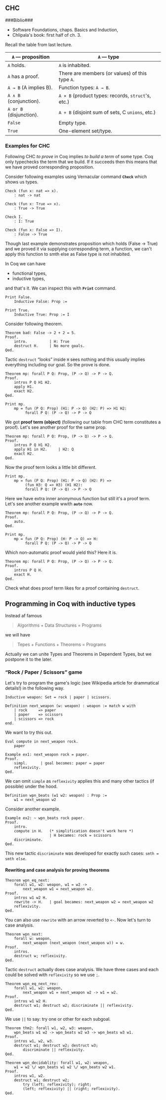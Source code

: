 ## CHC

###Biblio###

* Software Foundations, chaps. Basics and Induction,
* Chlipala's book: first half of ch. 3.

Recall the table from last lecture.

`A` — proposition       |     `A` — type
------------------------|---------------------------------------------------
`A` holds.              | `A` is inhabited.
`A` has a proof.        | There are members (or values) of this type `A`.
`A → B` (A implies B).  | Function types: `A → B`.
`A ∧ B` (conjunction).  | `A × B` (product types: records, `struct`'s, etc.)
`A or B` (disjunction). | `A + B` (disjoint sum of sets, C `unions`, etc.)
`False`					| Empty type.
`True`					| One-element set/type.

### Examples for CHC

Following CHC _to prove_ in Coq implies _to build a term_ of some type.
Coq only typechecks the term that we build. If it succeeds then this means
that we have proved corresponding proposition.

Consider following examples using Vernacular command **`Check`** which
shows us
types.

	Check (fun x: nat => x).
		: nat -> nat

	Check (fun x: True => x).
		: True -> True
		
	Check I.
		: I: True
		
	Check (fun x: False => I).
		: False -> True
		
Though last example demonstrates proposition which holds (False → True)
and we proved it via supplying corresponding term, a function, we can't
apply this function to smth else as False type is not inhabited.

In Coq we can have

*	functional types,
*	inductive types,

and that's it. We can inspect this with **`Print`** command.

	Print False.
		Inductive False: Prop :=

	Print True.
		Inductive True: Prop := I

Consider following theorem.

	Theorem bad: False -> 2 + 2 = 5.
	Proof.
		intro.			| H: True
		destruct H.		| No more goals.
	Qed.

Tactic `destruct` “looks” inside `H` sees nothing and this usually 
implies everything including our goal. So the prove is done.

	Theorem mp: forall P Q: Prop, (P -> Q) -> P -> Q.
	Proof.
		intros P Q H1 H2.
		apply H1.
		exact H2.
	Qed.
	
	Print mp.
		mp = fun (P Q: Prop) (H1: P -> Q) (H2: P) => H1 H2:
			 forall P Q: (P -> Q) -> P -> Q

We got **proof term (object)** (following our table from CHC term
constitutes a proof). Let's see another proof for the same prop.

	Theorem mp: forall P Q: Prop, (P -> Q) -> P -> Q.
	Proof.
		intros P Q H1 H2.
		apply H1 in H2.		| H2: Q
		exact H2.
	Qed.

Now the proof term looks a little bit different.

	Print mp.
		mp = fun (P Q: Prop) (H1: P -> Q) (H2: P) => 
			 (fun H3: Q => H3) (H1 H2):
			 forall P Q: (P -> Q) -> P -> Q

Here we have extra inner anonymous function but still it's a proof term.
Let's see another example wwith **`auto`** now.

	Theorem mp: forall P Q: Prop, (P -> Q) -> P -> Q.
	Proof.
		auto.
	Qed.

	Print mp.
		mp = fun (P Q: Prop) (H: P -> Q) => H:
			 forall P Q: (P -> Q) -> P -> Q

Which non-automatic proof would yield this? Here it is.

	Theorem mp: forall P Q: Prop, (P -> Q) -> P -> Q.
	Proof.
		intros P Q H.
		exact H.
	Qed.

Check what does proof term likes for a proof containing `destruct`.

## Programming in Coq with inductive types

Instead af famous

> Algorithms + Data Structures = Programs

we will have

> Tepes + Functions + Theorems = Programs

Actually we can unite Types and Theorems in Dependent Types, but we 
postpone it to the later.

### “Rock / Paper / Scissors” game

Let's try to program the game's logic (see Wikipedia article for 
drammatical details!) in the following way.

	Inductive weapon: Set = rock | paper | scissors.
	
	Definition next_weapon (w: weapon) : weapon := match w with
		| rock     => paper
		| paper    => scissors
		| scissors => rock
	end.

We want to try this out.

	Eval compute in next_weapon rock.
		paper

	Example ex1: next_weapon rock = paper.
	Proof.
		simpl.		| goal becomes: paper = paper
		reflexivity.
	Qed.
	
We can omit `simple` as `reflexivity` applies this and many other 
tactics (if possible) under the hood.

	Definition wpn_beats (w1 w2: weapon) : Prop := 
		w1 = next_weapon w2
		
Consider another example.

	Example ex2: ~ wpn_beats rock paper.
	Proof.
		intro.
		compute in H.	(* simplification doesn't work here *)
						| H becames: rock = scissors
		discriminate.
	Qed.

This new tactic `discriminate` was developed for exactly such cases:
`smth = smth else`.

#### Rewriting and case analysis for proving theorems

	Theorem wpn_eq_next:
		forall w1, w2: weapon, w1 = w2 -> 
			next_weapon w1 = next_weapon w2.
	Proof.
		intros w1 w2 H.
		rewrite -> H. 	| goal becames: next_weapon w2 = next_weapon w2 
		reflexivity.
	Qed.

You can also use `rewrite` with an arrow reverted to `<-`. Now let's
turn to case analysis.

	Theorem wpn_next:
		forall w: weapon, 
			next_weapon (next_weapon (next_weapon w)) = w.
	Proof.
		intros.
		destruct w; reflexivity.
	Qed.

Tactic `destruct` actually does case analysis. We have three cases
and each could be solved with `reflexivity` so we use `;`.

	Theorem wpn_eq_next_rev:
		forall w1, w2: weapon, 
			next_weapon w1 = next_weapon w2 -> w1 = w2.
	Proof.
		intros w1 w2 H.
		destruct w1; destruct w2; discriminate || reflexivity.
	Qed.

We use `||` to say: try one or other for each subgoal.

	Theorem thm2: forall w1, w2, w3: weapon,
		wpn_beats w1 w2 -> wpn_beats w2 w3 -> wpn_beats w3 w1.
	Proof.
		intros w1, w2, w3.
		destruct w1; destruct w2; destruct w3; 
			discriminate || reflexivity.
	Qed.

	Theorem wpn_decidablity: forall w1, w2: weapon,
		w1 = w2 \/ wpn_beats w1 w2 \/ wpn_beats w2 w1.
	Proof.
		intros w1, w2.
		destruct w1; destruct w2; 
			try (left; reflexivity); right;
			(left; reflexivity) || (right; reflexivity).
	Qed.

		
